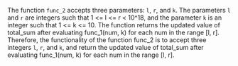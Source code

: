 The function `func_2` accepts three parameters: `l`, `r`, and `k`. The parameters `l` and `r` are integers such that 1 <= l <= r < 10^18, and the parameter `k` is an integer such that 1 <= k <= 10. The function returns the updated value of total_sum after evaluating func_1(num, k) for each num in the range [l, r]. Therefore, the functionality of the function func_2 is to accept three integers `l`, `r`, and `k`, and return the updated value of total_sum after evaluating func_1(num, k) for each num in the range [l, r].